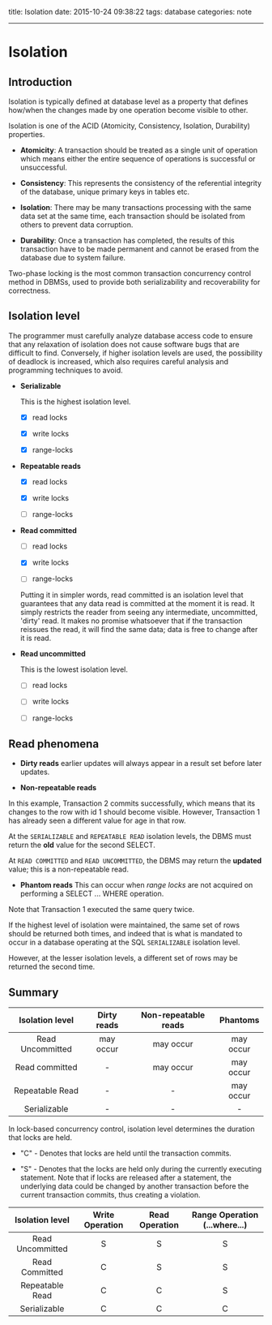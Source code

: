 title: Isolation
date: 2015-10-24 09:38:22
tags: database
categories: note

---

# Isolation

## Introduction 

Isolation is typically defined at database level as a property that defines how/when the changes made by one operation become visible to other.

Isolation is one of the ACID (Atomicity, Consistency, Isolation, Durability) properties.

- **Atomicity**: A transaction should be treated as a single unit of operation which means either the entire sequence of operations is successful or unsuccessful.

- **Consistency**: This represents the consistency of the referential integrity of the database, unique primary keys in tables etc.

- **Isolation**: There may be many transactions processing with the same data set at the same time, each transaction should be isolated from others to prevent data corruption.

- **Durability**: Once a transaction has completed, the results of this transaction have to be made permanent and cannot be erased from the database due to system failure.

Two-phase locking is the most common transaction concurrency control method in DBMSs, used to provide both serializability and recoverability for correctness.

<!--more-->

## Isolation level

The programmer must carefully analyze database access code to ensure that any relaxation of isolation does not cause software bugs that are difficult to find. Conversely, if higher isolation levels are used, the possibility of deadlock is increased, which also requires careful analysis and programming techniques to avoid.

- **Serializable**

  This is the highest isolation level.

  - [x] read locks
  - [x] write locks 
  - [x] range-locks 


- **Repeatable reads**

  - [x] read locks
  - [x] write locks
  - [ ] range-locks


- **Read committed**

  - [ ] read locks
  - [X] write locks
  - [ ] range-locks


  Putting it in simpler words, read committed is an isolation level that guarantees that any data read is committed at the moment it is read. It simply restricts the reader from seeing any intermediate, uncommitted, 'dirty' read. It makes no promise whatsoever that if the transaction reissues the read, it will find the same data; data is free to change after it is read.

- **Read uncommitted**

  This is the lowest isolation level.

  - [ ] read locks
  - [ ] write locks
  - [ ] range-locks


## Read phenomena
- **Dirty reads**
earlier updates will always appear in a result set before later updates.

- **Non-repeatable reads**

In this example, Transaction 2 commits successfully, which means that its changes to the row with id 1 should become visible. However, Transaction 1 has already seen a different value for age in that row. 

At the `SERIALIZABLE` and `REPEATABLE READ` isolation levels, the DBMS must return the **old** value for the second SELECT. 

At `READ COMMITTED` and `READ UNCOMMITTED`, the DBMS may return the **updated** value; this is a non-repeatable read.

- **Phantom reads**
This can occur when *range locks* are not acquired on performing a SELECT ... WHERE operation.

Note that Transaction 1 executed the same query twice. 

If the highest level of isolation were maintained, the same set of rows should be returned both times, and indeed that is what is mandated to occur in a database operating at the SQL `SERIALIZABLE` isolation level. 

However, at the lesser isolation levels, a different set of rows may be returned the second time.


## Summary

|Isolation level	|Dirty reads	|Non-repeatable reads	|Phantoms|
|:---:|:---:|:---:|:---:|
|Read Uncommitted	|may occur	|may occur	|may occur|
|Read committed 	|-			|may occur	|may occur|
|Repeatable Read	|-			|-			|may occur|
|Serializable		|-			|-			| - |


In lock-based concurrency control, isolation level determines the duration that locks are held.

- "C" - Denotes that locks are held until the transaction commits.

- "S" - Denotes that the locks are held only during the currently executing statement. Note that if locks are released after a statement, the underlying data could be changed by another transaction before the current transaction commits, thus creating a violation.

|Isolation level	|Write Operation	|Read Operation	|Range Operation (...where...)|
|:---:|:---:|:---:|:---:|
|Read Uncommitted	|S	|S	|S|
|Read Committed	 	|C	|S	|S|
|Repeatable Read	|C	|C	|S|
|Serializable		|C	|C	|C|